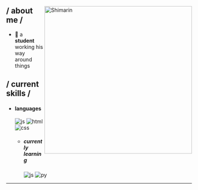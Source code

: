 
<div>

<img align="right" width="400" alt="Shimarin" src="https://pbs.twimg.com/media/GhLePLubwAAa4s9?format=jpg&name=medium"/>

<h2> / about me /</h2>
  


- 👾 a **student** working his way around things

  
<h2> / current skills / </h2>
  
- <h4> languages </h4>
  <img src = "https://img.shields.io/badge/JavaScript-323330?style=for-the-badge&logo=javascript&logoColor=F7DF1E" alt = "js" />
  <img src = "https://img.shields.io/badge/HTML5-E34F26?style=for-the-badge&logo=html5&logoColor=white" alt = "html" />
  <img src = "https://img.shields.io/badge/CSS3-1572B6?style=for-the-badge&logo=css3&logoColor=white" alt = "css" />
  
  - <h5> currently learning </h5>
     <img src = "https://img.shields.io/badge/JavaScript-323330?style=for-the-badge&logo=javascript&logoColor=F7DF1E" alt = "js" />
     <img src ="https://img.shields.io/badge/Python-14354C?style=for-the-badge&logo=python&logoColor=white" alt = "py" />  
<div align="right">
<a href="https://pbs.twimg.com/media/GhLePLubwAAa4s9?format=jpg&name=medium"></a>
  </div>
  </div>

------
